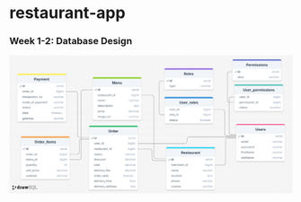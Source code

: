 # restaurant-app <br>
### Week 1-2: Database Design
![Restaurant Design](./Database_design/Restaurant_Database_Design.png)
